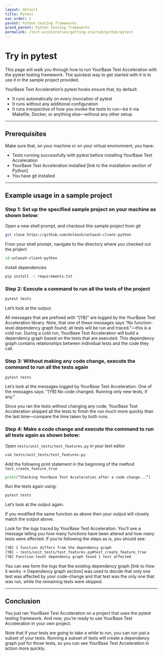```yaml
---
layout: default
title: Pytest
nav_order: 1
parent: Python testing frameworks
grand_parent: Python testing frameworks
permalink: /test-acceleration/getting-started/python/pytest
---
```


# Try in pytest

This page will walk you through how to run YourBase Test Acceleration with the pytest testing framework. The quickest way to get started with it is to use it in the sample project provided.

YourBase Test Acceleration’s pytest hooks ensure that, by default:
- It runs automatically on every invocation of pytest
- It runs without any additional configuration
- It runs irrespective of how you invoke the tests to run—be it via Makefile, Docker, or anything else—without any other setup.

---

## Prerequisites
Make sure that, on your machine or on your virtual environment, you have:
- Tests running successfully with pytest before installing YourBase Test Acceleration
- YourBase Test Acceleration installed [link to the installation section of Python]
- You have git installed

---

## Example usage in a sample project

### Step 1: Set up the specified sample project on your machine as shown below:

Open a new shell prompt, and checkout this sample project from git

```bash
git clone https://github.com/Unleash/unleash-client-python
```

From your shell prompt, navigate to the directory where you checked out the project

```bash
cd unleash-client-python
```
 
Install dependencies 

```bash
pip install -r requirements.txt
```

### Step 2: Execute a command to run all the tests of the project

```bash
pytest tests
```

Let’s look at the output.

All messages that are prefixed with “[YB]” are logged by the YourBase Test Acceleration library. Note, that one of these messages says “No function-level dependency graph found; all tests will be run and traced.”—this is a cold run. During a cold run, YourBase Test Acceleration will build a dependency graph based on the tests that are executed. This dependency graph contains relationships between individual tests and the code they call.

### Step 3: Without making any code change, execute the command to run all the tests again

```bash
pytest tests
```

Let’s look at the messages logged by YourBase Test Acceleration. One of the messages says: “[YB] No code changed. Running only new tests, if any.”

Since you ran the tests without changing any code, YourBase Test Acceleration skipped all the tests to finish the run much more quickly than the last time—compare the time taken by both runs.

### Step 4: Make a code change and execute the command to run all tests again as shown below:

Open `tests/unit_tests/test_features.py` in your text editor

```bash
vim tests/unit_tests/test_features.py
```

Add the following print statement in the beginning of the method `test_create_feature_true`

```python
print(“Checking YourBase Test Acceleration after a code-change...”)
```

Run the tests again using:

```bash
pytest tests
```

Let’s look at the output again. 

If you modified the same function as above then your output will closely match the output above. 

Look for the logs traced by YourBase Test Acceleration. You’ll see a message telling you how many functions have been altered and how many tests were affected. If you’re following the steps as is, you should see:

```bash
[YB] 1 function differs from the dependency graph
[YB] ~ tests/unit_tests/test_features.py#test_create_feature_true
[YB] Function-level dependency graph found 1 test affected
```

You can see form the logs that the existing dependency graph [link to How it works → Dependency graph section] was used to decide that only one test was affected by your code-change and that test was the only one that was run, while the remaining tests were skipped.

---

## Conclusion
You just ran YourBase Test Acceleration on a project that uses the pytest testing framework. And now, you’re ready to use YourBase Test Acceleration in your own project. 

Note that if your tests are going to take a while to run, you can run just a subset of your tests. Running a subset of tests will create a dependency graph just for those tests, so you can see YourBase Test Acceleration in action more quickly.